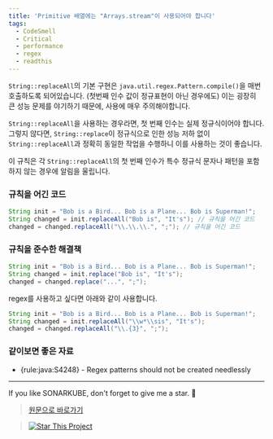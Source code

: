 ```yaml
---
title: 'Primitive 배열에는 "Arrays.stream"이 사용되어야 합니다'
tags:
  - CodeSmell
  - Critical
  - performance
  - regex
  - readthis
---
```


`String::replaceAll`의 기본 구현은 `java.util.regex.Pattern.compile()`을 매번 호출하도록 되어있습니다. (첫번째 인수 값이 정규표현이 아닌 경우에도)
이는 굉장히 큰 성능 문제를 야기하기 때문에, 사용에 매우 주의해야합니다.

`String::replaceAll`을 사용하는 경우라면, 첫 번째 인수는 실제 정규식이어야 합니다.
그렇지 않다면, `String::replace`이 정규식으로 인한 성능 저하 없이 `String::replaceAll`과 정확히 동일한 작업을 수행하니 이를 사용하는 것이 좋습니다.

이 규칙은 각 `String::replaceAll`의 첫 번째 인수가 특수 정규식 문자나 패턴을 포함하지 않는 경우에 알림을 울립니다.

### 규칙을 어긴 코드

```java
String init = "Bob is a Bird... Bob is a Plane... Bob is Superman!";
String changed = init.replaceAll("Bob is", "It's"); // 규칙을 어긴 코드
changed = changed.replaceAll("\\.\\.\\.", ";"); // 규칙을 어긴 코드
```

### 규칙을 준수한 해결책

```java
String init = "Bob is a Bird... Bob is a Plane... Bob is Superman!";
String changed = init.replace("Bob is", "It's");
changed = changed.replace("...", ";");
```

regex를 사용하고 싶다면 아래와 같이 사용합니다.

```java
String init = "Bob is a Bird... Bob is a Plane... Bob is Superman!";
String changed = init.replaceAll("\\w*\\sis", "It's");
changed = changed.replaceAll("\\.{3}", ";");
```

### 같이보면 좋은 자료

- {rule:java:S4248} - Regex patterns should not be created needlessly

---

If you like SONARKUBE, don't forget to give me a star. :star2:

> [원문으로 바로가기](https://rules.sonarsource.com/java/RSPEC-5361)

> [![Star This Project](https://img.shields.io/github/stars/kantabile/sonarkube.svg?label=Stars&style=social)](https://github.com/kantabile/sonarkube)
